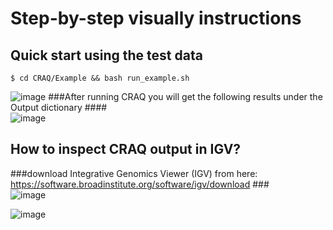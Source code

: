 # Step-by-step visually instructions  
## Quick start using the test data
```
$ cd CRAQ/Example && bash run_example.sh
```                           
![image](https://github.com/JiaoLaboratory/CRAQ/assets/65637958/9167e82d-7e6e-479c-b007-dde60a91ac10)
###After running CRAQ you will get the following results under the Output dictionary ####  
![image](https://github.com/JiaoLaboratory/CRAQ/assets/65637958/9406574c-762f-42af-a52e-0f7e5b61db60)



## How to inspect CRAQ output in IGV? 
###download Integrative Genomics Viewer (IGV) from here: https://software.broadinstitute.org/software/igv/download ###   
![image](https://github.com/JiaoLaboratory/CRAQ/assets/65637958/89bfca08-7d5d-4d2a-9153-31980d6b105f)  

![image](https://github.com/JiaoLaboratory/CRAQ/assets/65637958/06b8482d-81f0-4f9c-8558-8fabda7b48a3)




